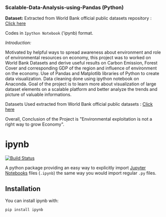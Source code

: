 ### Scalable-Data-Analysis-using-Pandas (Python)

<B>Dataset:</B> Extracted from World Bank official public datasets repository : <a href="http://data.worldbank.org/topic/environment#tp_prop"> Click here </a>

Codes in `Ipython Notebook` ('ipynb) format. 

<I>Introduction:</I><P> Motivated by helpful ways to spread awareness about environment and role of environmental resources on economy, this project was to worked on World Bank Datasets and derive useful results on Carbon Emission, Forest Cover and corresponding GDP of the region and influence of environment on the economy. Use of Pandas and Matplotlib libraries of Python to create data visualization. Data cleaning done using ipython notebook on Anaconda. Goal of the project is to learn more about visualization of large dataset elements on a scalable platform and better analyze the trends and picture of valuable informations. </P>

Datasets Used extracted from World Bank official public datasets : <a href="http://data.worldbank.org/topic/environment#tp_prop"> Click here </a>

Overall, Conclusion of the Project is "Environmental exploitation is not a right way to grow Economy". 

# ipynb

[![Build Status](https://travis-ci.org/yuvipanda/ipynb.svg?branch=master)](https://travis-ci.org/yuvipanda/ipynb)

A python package providing an easy way to explicitly import [Jupyter Notebooks](https://github.com/jupyter/notebook) files (`.ipynb`) the same way you would import regular `.py` files.

## Installation ##

You can install ipynb with:

```bash
pip install ipynb
```
